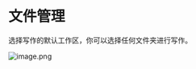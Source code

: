 # 文件管理

选择写作的默认工作区，你可以选择任何文件夹进行写作。

![image.png](https://s2.loli.net/2025/06/06/p59QtHXRzxkN46I.png)
